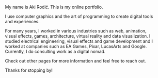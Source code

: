 My name is Aki Rodić. This is my online portfolio.

I use computer graphics and the art of programming to create digital tools and experiences.

For many years, I worked in various industries such as web, animation, visual effects, games, architecture, virtual reality and data visualization. I studied electrical engineering, visual effects and game development and I worked at companies such as EA Games, Pixar, LucasArts and Google. Currently, I do consulting work as a digital nomad.

Check out other pages for more information and feel free to reach out.

Thanks for stopping by!
